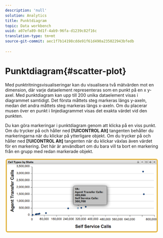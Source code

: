 ```yaml
---
description: 'null'
solution: Analytics
title: Punktdiagram
topic: Data workbench
uuid: a07efa89-0d1f-4ab9-96fa-d1239c82f16c
translation-type: tm+mt
source-git-commit: aec1f7b14198cdde91f61d490a235022943bfedb

---
```



# Punktdiagram{#scatter-plot}

Med punktritningsvisualiseringar kan du visualisera två mätvärden mot en dimension, där varje dataelement representeras som en punkt på en x y-axel. Med punktdiagram kan upp till 200 unika dataelement visas i diagrammet samtidigt. Det första måttets steg markeras längs y-axeln, medan det andra måttets steg markeras längs x-axeln. Om du placerar musen över en punkt i linjediagrammet visas det exakta värdet vid den punkten.

Du kan göra markeringar i punktdiagram genom att klicka på en viss punkt. Om du trycker på och håller ned **[!UICONTROL Alt]** tangenten behåller du markeringarna när du klickar på ytterligare objekt. Om du trycker på och håller ned **[!UICONTROL Alt]** tangenten när du klickar växlas även värdet för en markering. Det här är användbart om du bara vill ta bort en markering från en grupp med redan markerade objekt.

![](assets/scatter_plot.png)

